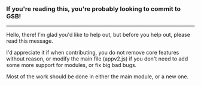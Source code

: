 ### If you're reading this, you're probably looking to commit to GSB!
---
Hello, there! I'm glad you'd like to help out, but before you help out, please read this message.

I'd appreciate it if when contributing, you do not remove core features without reason,
or modify the main file (appv2.js) if you don't need to add some more support for modules, or fix big bad bugs.

Most of the work should be done in either the main module, or a new one.
